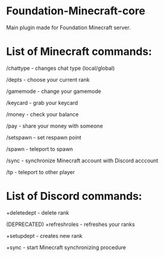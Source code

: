 # Foundation-Minecraft-core
Main plugin made for Foundation Minecraft server.

# List of Minecraft commands:
/chattype - changes chat type (local/global)

/depts - choose your current rank

/gamemode - change your gamemode

/keycard - grab your keycard

/money - check your balance

/pay - share your money with someone

/setspawn - set respawn point

/spawn - teleport to spawn

/sync - synchronize Minecraft account with Discord acccount

/tp - teleport to other player


# List of Discord commands:
+deletedept - delete rank

(DEPRECATED) +refreshroles - refreshes your ranks

+setupdept - creates new rank

+sync - start Minecraft synchronizing procedure

